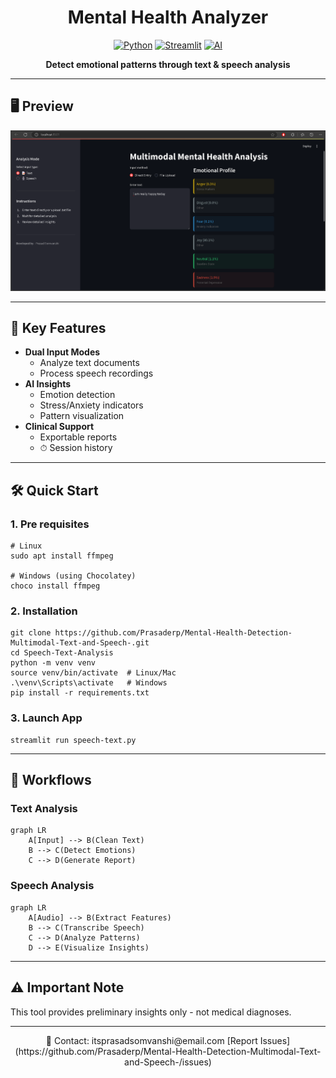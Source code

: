 <div align="center">

# Mental Health Analyzer

[![Python](https://img.shields.io/badge/Python-3.10%2B-blue)](https://python.org)
[![Streamlit](https://img.shields.io/badge/Web_UI-Streamlit-FF4B4B)](https://streamlit.io)
[![AI](https://img.shields.io/badge/AI-Transformers-orange)](https://huggingface.co)

**Detect emotional patterns through text & speech analysis**

</div>


---

## 🖥️ Preview
![App Interface](https://github.com/Prasaderp/Mental-Health-Detection-Multimodal-Text-and-Speech-/blob/6757b6d02da421cdb56c63b60e0ef460cc32c0dd/Speech-Text-Analysis/Screenshot%20(10).png)  

---

## 🌟 Key Features
- **Dual Input Modes**
  -  Analyze text documents
  -  Process speech recordings
- **AI Insights**
  -  Emotion detection
  -  Stress/Anxiety indicators
  -  Pattern visualization
- **Clinical Support**
  -  Exportable reports
  - ⏱ Session history

---

## 🛠️ Quick Start

### 1. Pre requisites
```
# Linux
sudo apt install ffmpeg

# Windows (using Chocolatey)
choco install ffmpeg
```

### 2. Installation
```
git clone https://github.com/Prasaderp/Mental-Health-Detection-Multimodal-Text-and-Speech-.git
cd Speech-Text-Analysis
python -m venv venv
source venv/bin/activate  # Linux/Mac
.\venv\Scripts\activate   # Windows
pip install -r requirements.txt
```

### 3. Launch App
```
streamlit run speech-text.py
```

---

## 🔄 Workflows

### Text Analysis
```
graph LR
    A[Input] --> B(Clean Text)
    B --> C(Detect Emotions)
    C --> D(Generate Report)
```

### Speech Analysis
```
graph LR
    A[Audio] --> B(Extract Features)
    B --> C(Transcribe Speech)
    C --> D(Analyze Patterns)
    D --> E(Visualize Insights)
```

---

## ⚠️ Important Note
This tool provides preliminary insights only - not medical diagnoses.  

---

<div align="center">
📧 Contact: itsprasadsomvanshi@email.com  
   [Report Issues](https://github.com/Prasaderp/Mental-Health-Detection-Multimodal-Text-and-Speech-/issues)  
</div>
